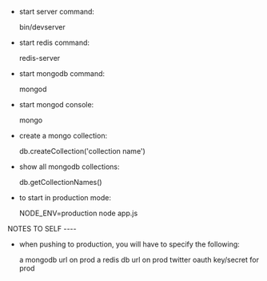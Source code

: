 * start server command: 

	bin/devserver

* start redis command: 

	redis-server

* start mongodb command:

	mongod

* start mongod console:

	mongo

* create a mongo collection:

	db.createCollection('collection name')

* show all mongodb collections:

	db.getCollectionNames()

* to start in production mode:

	NODE_ENV=production node app.js





NOTES TO SELF ----

* when pushing to production, you will have to specify the following:

	a mongodb url on prod
	a redis db url on prod
	twitter oauth key/secret for prod